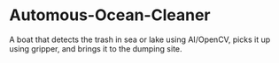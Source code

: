 # Automous-Ocean-Cleaner
A  boat that detects the trash in sea or lake using AI/OpenCV, picks it up using gripper, and brings it to the dumping site.
